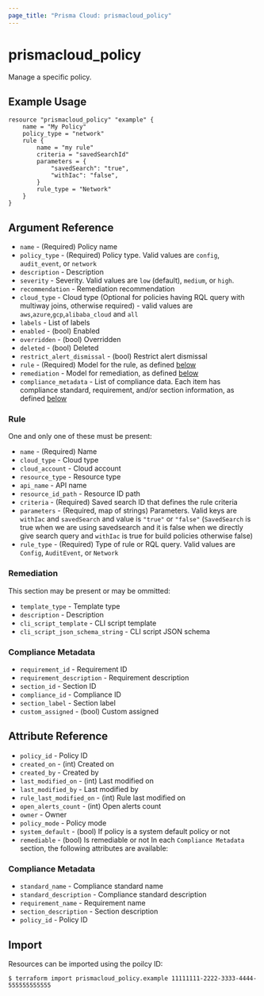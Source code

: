 ```yaml
---
page_title: "Prisma Cloud: prismacloud_policy"
---
```


# prismacloud_policy

Manage a specific policy.

## Example Usage

```hcl
resource "prismacloud_policy" "example" {
    name = "My Policy"
    policy_type = "network"
    rule {
        name = "my rule"
        criteria = "savedSearchId"
        parameters = {
            "savedSearch": "true",
            "withIac": "false",
        }
        rule_type = "Network"
    }
}
```

## Argument Reference

* `name` - (Required) Policy name
* `policy_type` - (Required) Policy type.  Valid values are `config`, `audit_event`, or `network`
* `description` - Description
* `severity` - Severity.  Valid values are `low` (default), `medium`, or `high`.
* `recommendation` - Remediation recommendation
* `cloud_type` - Cloud type (Optional for policies having RQL query with multiway joins, otherwise required) - valid values are `aws`,`azure`,`gcp`,`alibaba_cloud` and `all` 
* `labels` - List of labels
* `enabled` - (bool) Enabled
* `overridden` - (bool) Overridden
* `deleted` - (bool) Deleted
* `restrict_alert_dismissal` - (bool) Restrict alert dismissal
* `rule` - (Required) Model for the rule, as defined [below](#rule)
* `remediation` - Model for remediation, as defined [below](#remediation)
* `compliance_metadata` - List of compliance data.  Each item has compliance standard, requirement, and/or section information, as defined [below](#compliance-metadata)

### Rule

One and only one of these must be present:

* `name` - (Required) Name
* `cloud_type` - Cloud type
* `cloud_account` - Cloud account
* `resource_type` - Resource type
* `api_name` - API name
* `resource_id_path` - Resource ID path
* `criteria` - (Required) Saved search ID that defines the rule criteria
* `parameters` - (Required, map of strings) Parameters. Valid keys are `withIac` and `savedSearch` and value is `"true"` or `"false"`
  (`SavedSearch` is true when we are using savedsearch and it is false when we directly give search query and `withIac` is true for build policies otherwise false)
* `rule_type` - (Required) Type of rule or RQL query.  Valid values are `Config`, `AuditEvent`, or `Network`

### Remediation

This section may be present or may be ommitted:

* `template_type` - Template type
* `description` - Description
* `cli_script_template` - CLI script template
* `cli_script_json_schema_string` - CLI script JSON schema

### Compliance Metadata

* `requirement_id` - Requirement ID
* `requirement_description` - Requirement description
* `section_id` - Section ID
* `compliance_id` - Compliance ID
* `section_label` - Section label
* `custom_assigned` - (bool) Custom assigned

## Attribute Reference

* `policy_id` - Policy ID
* `created_on` - (int) Created on
* `created_by` - Created by
* `last_modified_on` - (int) Last modified on
* `last_modified_by` - Last modified by
* `rule_last_modified_on` - (int) Rule last modified on
* `open_alerts_count` - (int) Open alerts count
* `owner` - Owner
* `policy_mode` - Policy mode
* `system_default` - (bool) If policy is a system default policy or not
* `remediable` - (bool) Is remediable or not
In each `Compliance Metadata` section, the following attributes are available:

  
### Compliance Metadata

* `standard_name` - Compliance standard name
* `standard_description` - Compliance standard description
* `requirement_name` - Requirement name
* `section_description` - Section description
* `policy_id` - Policy ID


## Import

Resources can be imported using the poilcy ID:

```
$ terraform import prismacloud_policy.example 11111111-2222-3333-4444-555555555555
```